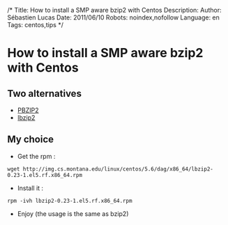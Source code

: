/*
Title: How to install a SMP aware bzip2 with Centos
Description: 
Author: Sébastien Lucas
Date: 2011/06/10
Robots: noindex,nofollow
Language: en
Tags: centos,tips
*/
# How to install a SMP aware bzip2 with Centos

## Two alternatives

*	[PBZIP2](http://www.compression.ca/pbzip2/)
*	[lbzip2](http://www.linuxinsight.com/lbzip2-parallel-bzip2-utility.html)

## My choice

*	Get the rpm :

```
wget http://img.cs.montana.edu/linux/centos/5.6/dag/x86_64/lbzip2-0.23-1.el5.rf.x86_64.rpm
```

*	Install it :

```
rpm -ivh lbzip2-0.23-1.el5.rf.x86_64.rpm
```

*	Enjoy (the usage is the same as bzip2)






